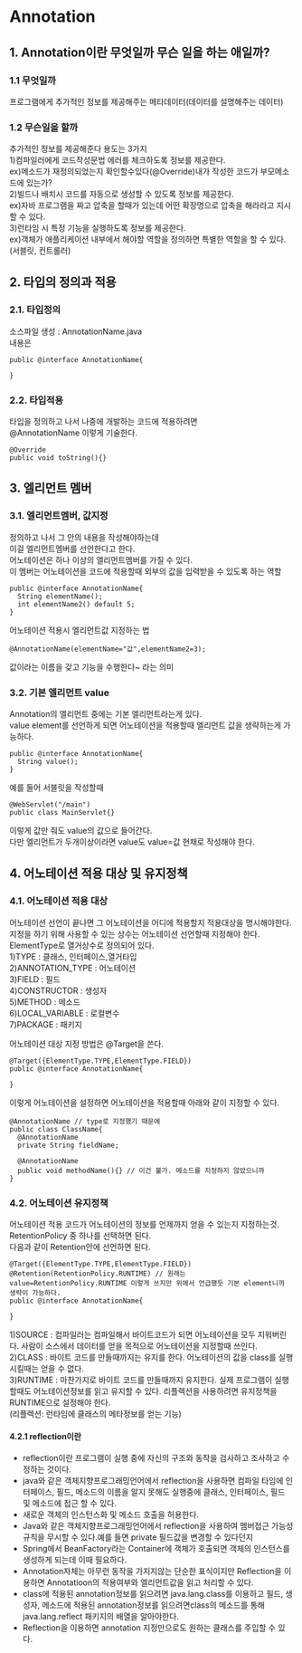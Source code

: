 # Annotation  

## 1. Annotation이란 무엇일까 무슨 일을 하는 애일까?  
### 1.1 무엇일까  
프로그램에게 추가적인 정보를 제공해주는 메타데이터(데이터를 설명해주는 데이터)  
### 1.2 무슨일을 할까  
추가적인 정보를 제공해준다 용도는 3가지  
1)컴파일러에게 코드작성문법 에러를 체크하도록 정보를 제공한다.  
ex)메소드가 재정의되었는지 확인할수있다(@Override)내가 작성한 코드가 부모메소드에 있는가?  
2)빌드나 배치시 코드를 자동으로 생성할 수 있도록 정보를 제공한다.  
ex)자바 프로그램을 짜고 압축을 할때가 있는데 어떤 확장명으로 압축을 해라라고 지시할 수 있다.  
3)런타임 시 특정 기능을 실행하도록 정보를 제공한다.  
ex)객체가 애플리케이션 내부에서 해야할 역할을 정의하면 특별한 역할을 할 수 있다.(서블릿, 컨트롤러)  
  
## 2. 타입의 정의과 적용  
### 2.1. 타입정의  
소스파일 생성 : AnnotationName.java  
내용은  
```
public @interface AnnotationName{

}
```
### 2.2. 타입적용  
타입을 정의하고 나서 나중에 개발하는 코드에 적용하려면  
@AnnotationName 이렇게 기술한다.  
```
@Override
public void toString(){}
```
## 3. 엘리먼트 멤버  
### 3.1. 엘리먼트멤버, 값지정  
정의하고 나서 그 안의 내용을 작성해야하는데  
이걸 엘리먼트멤버를 선언한다고 한다.  
어노테이션은 하나 이상의 엘리먼트멤버를 가질 수 있다.  
이 멤버는 어노테이션을 코드에 적용할때 외부의 값을 입력받을 수 있도록 하는 역할  
```
public @interface AnnotationName{
  String elementName();
  int elementName2() default 5;
}
```
어노테이션 적용시 엘리먼트값 지정하는 법  
```
@AnnotationName(elementName="값",elementName2=3);
```
값이라는 이름을 갖고 기능을 수행한다~ 라는 의미  
### 3.2. 기본 엘리먼트 value  
Annotation의 엘리먼트 중에는 기본 엘리먼트라는게 있다.  
value element를 선언하게 되면 어노테이션을 적용할때 엘리먼트 값을 생략하는게 가능하다.  
```
public @interface AnnotationName{
  String value();
}
```
예를 들어 서블릿을 작성할때  
```
@WebServlet("/main")
public class MainServlet{}
```
이렇게 값만 줘도 value의 값으로 들어간다.  
다만 엘리먼트가 두개이상이라면 value도 value=값 현채로 작성해야 한다.    

## 4. 어노테이션 적용 대상 및 유지정책  
### 4.1. 어노테이션 적용 대상  
어노테이션 선언이 끝나면 그 어노테이션을 어디에 적용할지 적용대상을 명시해야한다.  
지정을 하기 위해 사용할 수 있는 상수는 어노테이션 선언할때 지정해야 한다.  
ElementType로 열거상수로 정의되어 있다.  
1)TYPE : 클래스, 인터페이스,열거타입  
2)ANNOTATION_TYPE : 어노테이션  
3)FIELD : 필드  
4)CONSTRUCTOR : 생성자  
5)METHOD : 메소드  
6)LOCAL_VARIABLE : 로컬변수  
7)PACKAGE : 패키지  
  
어노테이션 대상 지정 방법은 @Target을 쓴다.  
```
@Target({ElementType.TYPE,ElementType.FIELD})
public @interface AnnotationName{

}
```
이렇게 어노테이션을 설정하면 어노테이션을 적용할때 아래와 같이 지정할 수 있다.  
```
@AnnotationName // type로 지정했기 때문에
public class ClassName{
  @AnnotationName
  private String fieldName;

  @AnnotationName
  public void methodName(){} // 이건 불가. 메소드를 지정하지 않았으니까
}
```
  
### 4.2. 어노테이션 유지정책  
어노테이션 적용 코드가 어노테이션의 정보를 언제까지 얻을 수 있는지 지정하는것.  
RetentionPolicy 중 하나를 선택하면 된다.  
다음과 같이 Retention안에 선언하면 된다.  
```
@Target({ElementType.TYPE,ElementType.FIELD})
@Retention(RetentionPolicy.RUNTIME) // 원래는 value=RetentionPolicy.RUNTIME 이렇게 쓰지만 위에서 언급했듯 기본 element니까 생략이 가능하다.
public @interface AnnotationName{

}
``` 
1)SOURCE : 컴파일러는 컴파일해서 바이트코드가 되면 어노테이션을 모두 지워버린다. 사람이 소스에서 데이터를 얻을 목적으로 어노테이션을 지정할때 쓰인다.  
2)CLASS : 바이트 코드를 만들때까지는 유지를 한다. 어노테이션의 값을 class를 실행시킬때는 얻을 수 없다.  
3)RUNTIME : 마찬가지로 바이트 코드를 만들때까지 유지한다. 실제 프로그램이 실행할때도 어노테이션정보를 읽고 유지할 수 있다. 리플렉션을 사용하려면 유지정책을 RUNTIME으로 설정해야 한다.  
(리플렉션: 런타임에 클래스의 메타정보를 얻는 기능)  
#### 4.2.1 reflection이란  
- reflection이란 프로그램이 실행 중에 자신의 구조와 동작을 검사하고 조사하고 수정하는 것이다.
- java와 같은 객체지향프로그래밍언어에서 reflection을 사용하면 컴파일 타임에 인터페이스, 필드, 메소드의 이름을 알지 못해도 실행중에 클래스, 인터페이스, 필드 및 메소드에 접근 할 수 있다.
- 새로운 객체의 인스턴스화 및 메소드 호출을 허용한다.
- Java와 같은 객체지향프로그래밍언어에서 reflection을 사용하여 멤버접근 가능성 규칙을 무시할 수 있다.예를 들면 private 필드값을 변경할 수 있다던지
- Spring에서 BeanFactory라는 Container에 객체가 호출되면 객체의 인스턴스를 생성하게 되는데 이때 필요하다.
- Annotation자체는 아무런 동작을 가지지않는 단순한 표식이지만 Reflection을 이용하면 Annotatioon의 적용여부와 엘리먼트값을 읽고 처리할 수 있다.
- class에 적용된 annotation정보를 읽으려면 java.lang.class를 이용하고 필드, 생성자, 메소드에 적용된 annotation정보를 읽으려면class의 메소드를 통해 java.lang.reflect 패키지의 배열을 알아야한다.
- Reflection을 이용하면 annotation 지정만으로도 원하는 클래스를 주입할 수 있다.



